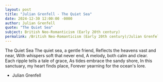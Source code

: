 ```yaml
---
layout: post
title: "Julian Grenfell - The Quiet Sea"
date: 2024-12-30 12:00:00 -0000
author: Julian Grenfell
quote: "The Quiet Sea"
subject: British Neo-Romanticism (Early 20th century)
permalink: /British Neo-Romanticism (Early 20th century)/Julian Grenfell/Julian Grenfell - The Quiet Sea
---
```


The Quiet Sea
The quiet sea, a gentle friend,
Reflects the heavens vast and near,
With whispers soft that never end,
A melody, both calm and clear.
Each ripple tells a tale of grace,
As tides embrace the sandy shore,
In this sanctuary, my heart finds place,
Forever yearning for the ocean's lore.



- Julian Grenfell
